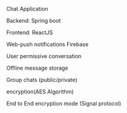Chat Application

Backend: Spring boot

Frontend: ReactJS

Web-push notifications Firebase

User permissive conversation

Offline message storage

Group chats (public/private)

encryption(AES Algorithm)

End to End encryption mode (Signal protocol)
